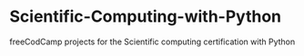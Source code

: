 # Scientific-Computing-with-Python
freeCodCamp projects for the Scientific computing certification with Python
